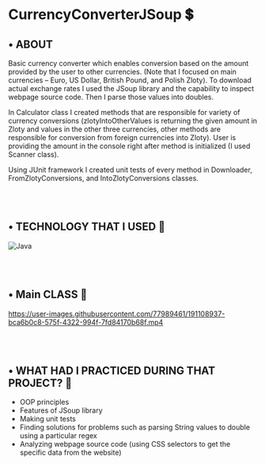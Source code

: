 # CurrencyConverterJSoup 💲

## •	ABOUT 
Basic currency converter which enables conversion based on the amount provided by the user to other currencies. (Note that I focused on main currencies – Euro, US Dollar, British Pound, and Polish Zloty). 
To download actual exchange rates I used the JSoup library and the capability to inspect webpage source code.
Then I parse those values into doubles.

In Calculator class I created methods that are responsible for variety of currency conversions
(zlotyIntoOtherValues is returning the given amount in Zloty and values in the other three currencies, other methods are responsible for conversion from foreign currencies into Zloty).
User is providing the amount in the console right after method is initialized (I used Scanner class).

Using JUnit framework I created unit tests of every method in Downloader, FromZlotyConversions, and IntoZlotyConversions classes.

<br></br>

## •	TECHNOLOGY THAT I USED 🚀
![Java](https://img.shields.io/badge/java-%23ED8B00.svg?style=for-the-badge&logo=java&logoColor=white)

<br></br>

## •	Main CLASS 🎥

https://user-images.githubusercontent.com/77989461/191108937-bca6b0c8-575f-4322-994f-7fd84170b68f.mp4

<br></br>

## •	WHAT HAD I PRACTICED DURING THAT PROJECT? 🤔
-	OOP principles
-	Features of JSoup library
-	Making unit tests
-	Finding solutions for problems such as parsing String values to double using a particular regex
-	Analyzing webpage source code (using CSS selectors to get the specific data from the website)
